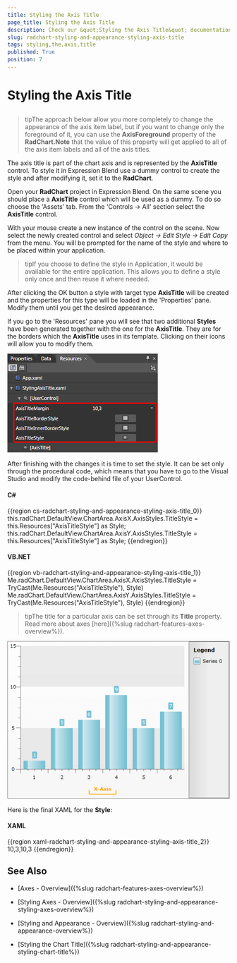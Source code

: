 ```yaml
---
title: Styling the Axis Title
page_title: Styling the Axis Title
description: Check our &quot;Styling the Axis Title&quot; documentation article for the RadChart WPF control.
slug: radchart-styling-and-appearance-styling-axis-title
tags: styling,the,axis,title
published: True
position: 7
---
```


# Styling the Axis Title



## 

>tipThe approach below allow you more completely to change the appearance of the axis item label, but if you want to change only the foreground of it, you can use the __AxisForeground__ property of the __RadChart.Note__ that the value of this property will get applied to all of the axis item labels and all of the axis titles.

The axis title is part of the chart axis and is represented by the __AxisTitle__ control. To style it in Expression Blend use a dummy control to create the style and after modifying it, set it to the __RadChart__.

Open your __RadChart__ project in Expression Blend. On the same scene you should place a __AxisTitle__ control which will be used as a dummy. To do so choose the 'Assets' tab. From the 'Controls -> All' section select the __AxisTitle__ control.

With your mouse create a new instance of the control on the scene. Now select the newly created control and select *Object -> Edit Style -> Edit Copy* from the menu. You will be prompted for the name of the style and where to be placed within your application.

>tipIf you choose to define the style in Application, it would be available for the entire application. This allows you to define a style only once and then reuse it where needed.

After clicking the OK button a style with target type __AxisTitle__ will be created and the properties for this type will be loaded in the 'Properties' pane. Modify them until you get the desired appearance.

If you go to the 'Resources' pane you will see that two additional __Styles__ have been generated together with the one for the __AxisTitle__. They are for the borders which the __AxisTitle__ uses in its template. Clicking on their icons will allow you to modify them.

![](images/RadChart_StylingAxisTitle_07.png)

After finishing with the changes it is time to set the style. It can be set only through the procedural code, which means that you have to go to the Visual Studio and modify the code-behind file of your UserControl.

#### __C#__

{{region cs-radchart-styling-and-appearance-styling-axis-title_0}}
	this.radChart.DefaultView.ChartArea.AxisX.AxisStyles.TitleStyle = this.Resources["AxisTitleStyle"] as Style;
	this.radChart.DefaultView.ChartArea.AxisY.AxisStyles.TitleStyle = this.Resources["AxisTitleStyle"] as Style;
{{endregion}}



#### __VB.NET__

{{region vb-radchart-styling-and-appearance-styling-axis-title_1}}
	Me.radChart.DefaultView.ChartArea.AxisX.AxisStyles.TitleStyle = TryCast(Me.Resources("AxisTitleStyle"), Style)
	Me.radChart.DefaultView.ChartArea.AxisY.AxisStyles.TitleStyle = TryCast(Me.Resources("AxisTitleStyle"), Style)
{{endregion}}



>tipThe title for a particular axis can be set through its __Title__ property. Read more about axes [here]({%slug radchart-features-axes-overview%}).

![](images/RadChart_StylingAxisTitle_10.png)

Here is the final XAML for the __Style__:

#### __XAML__

{{region xaml-radchart-styling-and-appearance-styling-axis-title_2}}
	<Thickness x:Key="AxisTitleMargin">10,3,10,3</Thickness>
	<Style x:Key="AxisTitleBorderStyle" TargetType="Border">
	    <Setter Property="Margin" Value="0,5,0,0" />
	    <Setter Property="CornerRadius" Value="2" />
	    <Setter Property="BorderBrush">
	        <Setter.Value>
	            <LinearGradientBrush StartPoint="0.5,0" EndPoint="0.5,1">
	                <GradientStop Offset="0.3" Color="Transparent" />
	                <GradientStop Offset="0.7" Color="Orange" />
	            </LinearGradientBrush>
	        </Setter.Value>
	    </Setter>
	    <Setter Property="BorderThickness" Value="2,0,2,2" />
	</Style>
	<Style x:Key="AxisTitleInnerBorderStyle" TargetType="Border">
	    <Setter Property="CornerRadius" Value="1" />
	</Style>
	<Style x:Key="AxisTitleStyle" TargetType="telerik:AxisTitle">
	    <Setter Property="HorizontalAlignment" Value="Center" />
	    <Setter Property="VerticalAlignment" Value="Center" />
	    <Setter Property="Margin" Value="{StaticResource AxisTitleMargin}" />
	    <Setter Property="BorderStyle" Value="{StaticResource AxisTitleBorderStyle}" />
	    <Setter Property="InnerBorderStyle" Value="{StaticResource AxisTitleInnerBorderStyle}" />
	    <Setter Property="Template">
	        <Setter.Value>
	            <ControlTemplate TargetType="telerik:AxisTitle">
	                <Border Style="{TemplateBinding BorderStyle}">
	                    <Border Style="{TemplateBinding InnerBorderStyle}">
	                        <ContentControl Margin="{TemplateBinding Margin}"
	                                        Content="{TemplateBinding Content}"
	                                        FontFamily="{TemplateBinding FontFamily}"
	                                        FontSize="{TemplateBinding FontSize}"
	                                        Foreground="{TemplateBinding Foreground}" />
	                    </Border>
	                </Border>
	            </ControlTemplate>
	        </Setter.Value>
	    </Setter>
	    <Setter Property="Foreground" Value="Orange" />
	</Style>
{{endregion}}



## See Also

 * [Axes - Overview]({%slug radchart-features-axes-overview%})

 * [Styling Axes - Overview]({%slug radchart-styling-and-appearance-styling-axes-overview%})

 * [Styling and Appearance - Overview]({%slug radchart-styling-and-appearance-overview%})

 * [Styling the Chart Title]({%slug radchart-styling-and-appearance-styling-chart-title%})
